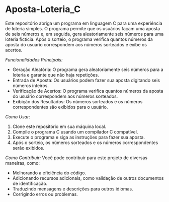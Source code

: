 # Aposta-Loteria_C
Este repositório abriga um programa em linguagem C para uma experiência de loteria simples. O programa permite que os usuários façam uma aposta de seis números e, em seguida, gera aleatoriamente seis números para uma loteria fictícia. Após o sorteio, o programa verifica quantos números da aposta do usuário correspondem aos números sorteados e exibe os acertos.  

*Funcionalidades Principais:*
- Geração Aleatória: O programa gera aleatoriamente seis números para a loteria e garante que não haja repetições.
- Entrada de Aposta: Os usuários podem fazer sua aposta digitando seis números inteiros.
- Verificação de Acertos: O programa verifica quantos números da aposta do usuário correspondem aos números sorteados.
- Exibição dos Resultados: Os números sorteados e os números correspondentes são exibidos para o usuário.

*Como Usar:*
1. Clone este repositório em sua máquina local.
2. Compile o programa C usando um compilador C compatível.
3. Execute o programa e siga as instruções para fazer sua aposta.
4. Após o sorteio, os números sorteados e os números correspondentes serão exibidos.

*Como Contribuir:*
Você pode contribuir para este projeto de diversas maneiras, como:
- Melhorando a eficiência do código.
- Adicionando recursos adicionais, como validação de outros documentos de identificação.
- Traduzindo mensagens e descrições para outros idiomas.
- Corrigindo erros ou problemas.
